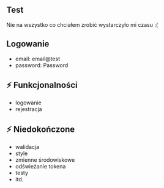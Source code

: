 ## Test

Nie na wszystko co chciałem zrobić wystarczyło mi czasu :( 

## Logowanie

- email: email@test
- password: Password

## ⚡ Funkcjonalności
- logowanie
- rejestracja

## ⚡ Niedokończone 
- walidacja
- style
- zmienne środowiskowe
- odświeżanie tokena
- testy
- itd.

